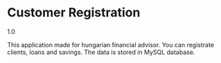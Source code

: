 # Customer Registration
1.0

This application made for hungarian financial advisor. 
You can registrate clients, loans and savings. 
The data is stored in MySQL database.

